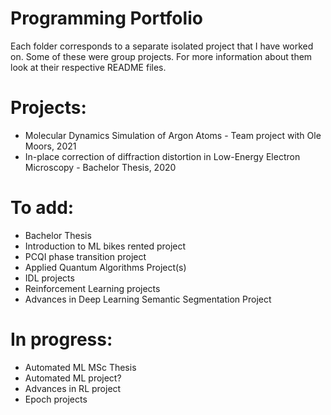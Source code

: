 # Programming Portfolio
Each folder corresponds to a separate isolated project that I have worked on. Some of these were group projects. For more information about them look at their respective README files.

# Projects:
- Molecular Dynamics Simulation  of Argon Atoms - Team project with Ole Moors, 2021
- In-place correction of diffraction distortion in Low-Energy Electron Microscopy - Bachelor Thesis, 2020

# To add:
- Bachelor Thesis
- Introduction to ML bikes rented project
- PCQI phase transition project
- Applied Quantum Algorithms Project(s)
- IDL projects
- Reinforcement Learning projects
- Advances in Deep Learning Semantic Segmentation Project

# In progress:
- Automated ML MSc Thesis
- Automated ML project?
- Advances in RL project
- Epoch projects
